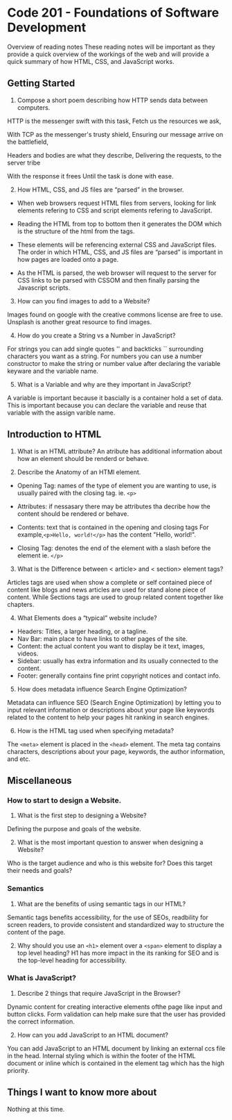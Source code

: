 # Code 201 - Foundations of Software Development
Overview of reading notes
These reading notes will be important as they provide a quick overview of the workings of the web and will provide a quick summary of how HTML, CSS, and JavaScript works.

## Getting Started

1. Compose a short poem describing how HTTP sends data between computers.

HTTP is the messenger swift with this task,
Fetch us the resources we ask,

With TCP as the messenger's trusty shield,
Ensuring our message arrive on the battlefield,

Headers and bodies are what they describe,
Delivering the requests, to the server tribe

With the response it frees
Until the task is done with ease.

2. How HTML, CSS, and JS files are “parsed” in the browser.

* When web browsers request HTML files from servers, looking for link elements refering to CSS and script elements refering to JavaScript.

* Reading the HTML from top to bottom then it generates the DOM which is the structure of the html from the tags.

* These elements will be referencing external CSS and JavaScript files. The order in which HTML, CSS, and JS files are “parsed” is important in how pages are loaded onto a page.

* As the HTML is parsed, the web browser will request to the server for CSS links to be parsed with CSSOM and then finally parsing the Javascript scripts.


3. How can you find images to add to a Website?

Images found on google with the creative commons license are free to use. Unsplash is another great resource to find images.

4. How do you create a String vs a Number in JavaScript?

For strings you can add single quotes '' and backticks `` surrounding characters you want as a string. For numbers you can use a number constructor to make the string or number value after declaring the variable keyware and the variable name.

5. What is a Variable and why are they important in JavaScript?

A variable is important because it bascially is a container hold a set of data. This is important because you can declare the variable and reuse that variable with the assign varible name.

## Introduction to HTML

1. What is an HTML attribute?
An atribute has additional information about how an element should be renderd or behave.

2. Describe the Anatomy of an HTMl element.

  * Opening Tag: names of the type of element you are wanting to use, is usually paired with the closing tag. ie. `<p>`

  * Attributes: if nessasary there may be attributes tha decribe how the content should be rendered or behave.

  * Contents: text that is contained in the opening and closing tags For example,`<p>Hello, world!</p>` has the content "Hello, world!".

  * Closing Tag: denotes the end of the element with a slash before the element ie. `</p>`

3. What is the Difference between < article> and < section> element tags?

Articles tags are used when show a complete or self contained piece of content like blogs and news articles are used for stand alone piece of content. While Sections tags are used to group related content together like chapters.

4. What Elements does a “typical” website include?

* Headers: Titles, a larger heading, or a tagline.
* Nav Bar: main place to have links to other pages of the site.
* Content: the actual content you want to display be it text, images, videos.
* Sidebar: usually has extra information and its usually connected to the content.
* Footer: generally contains fine print copyright notices and contact info.

5. How does metadata influence Search Engine Optimization?

Metadata can influence SEO (Search Engine Optimization) by letting you to input relevant information or descriptions about your page like keywords related to the content to help your pages hit ranking in search engines.

6. How is the HTML tag used when specifying metadata?

The `<meta>` element is placed in the `<head>` element. The meta tag contains characters, descriptions about your page, keywords, the author information, and etc.

## Miscellaneous

### How to start to design a Website.

1. What is the first step to designing a Website?

Defining the purpose and goals of the website.

2. What is the most important question to answer when designing a Website?

Who is the target audience and who is this website for? Does this target their needs and goals?

### Semantics

1. What are the benefits of using semantic tags in our HTML?

Semantic tags benefits accessibility, for the use of SEOs, readbility for screen readers, to provide consistent and standardized way to structure the content of the page.

2. Why should you use an `<h1>` element over a `<span>` element to display a top level heading?
H1 has more impact in the its ranking for SEO and is the top-level heading for accessibility.

### What is JavaScript?

1. Describe 2 things that require JavaScript in the Browser?

Dynamic content for creating interactive elements ofthe page like input and button clicks. Form validation can help make sure that the user has provided the correct information.

2. How can you add JavaScript to an HTML document?

You can add JavaScript to an HTML document by linking an external ccs file in the head.
Internal styling which is within the footer of the HTML document
or inline which is contained in the element tag which has the high priority.

## Things I want to know more about

Nothing at this time.
